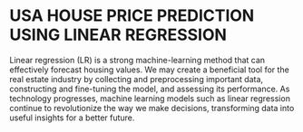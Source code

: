 # USA HOUSE PRICE PREDICTION USING LINEAR REGRESSION

Linear regression (LR) is a strong machine-learning method that can effectively forecast housing values. 
We may create a beneficial tool for the real estate industry by collecting and preprocessing important data, constructing and fine-tuning the model, and assessing its performance. 
As technology progresses, machine learning models such as linear regression continue to revolutionize the way we make decisions, transforming data into useful insights for a better future.
